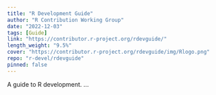 ```yaml
---
title: "R Development Guide"
author: "R Contribution Working Group"
date: "2022-12-03"
tags: [Guide]
link: "https://contributor.r-project.org/rdevguide/"
length_weight: "9.5%"
cover: "https://contributor.r-project.org/rdevguide/img/Rlogo.png"
repo: "r-devel/rdevguide"
pinned: false
---
```


A guide to R development. ...
